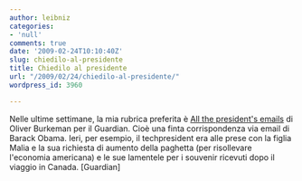 ```yaml
---
author: leibniz
categories:
- 'null'
comments: true
date: '2009-02-24T10:10:40Z'
slug: chiedilo-al-presidente
title: Chiedilo al presidente
url: "/2009/02/24/chiedilo-al-presidente/"
wordpress_id: 3960

---
```

Nelle ultime settimane, la mia rubrica preferita è [All the president's emails](http://www.guardian.co.uk/world/2009/feb/23/barack-obama-blackberry-emails) di Oliver Burkeman per il Guardian. Cioè una finta corrispondenza via email di Barack Obama. Ieri, per esempio, il techpresident era alle prese con la figlia Malia e la sua richiesta di aumento della paghetta (per risollevare l'economia americana) e le sue lamentele per i souvenir ricevuti dopo il viaggio in Canada. [Guardian]
